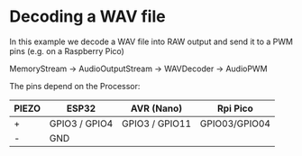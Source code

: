 # Decoding a WAV file

In this example we decode a WAV file into RAW output and send it to a PWM pins (e.g. on a Raspberry Pico)
 
MemoryStream -> AudioOutputStream -> WAVDecoder -> AudioPWM

The pins depend on the Processor:

| PIEZO   |  ESP32         | AVR (Nano)      | Rpi Pico
| --------| ---------------|-----------------|--------------
| +       |  GPIO3 / GPIO4 | GPIO3 / GPIO11  | GPIO03/GPIO04
| -       |  GND           |                 |

